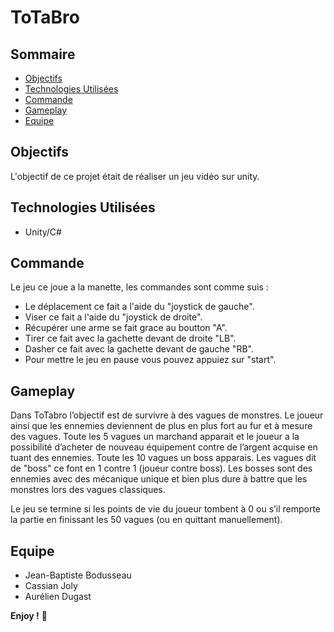 # ToTaBro

## Sommaire

- [Objectifs](#objectifs)
- [Technologies Utilisées](#technologies-utilisées)
- [Commande](#commande)
- [Gameplay](#gameplay)
- [Equipe](#equipe)


## Objectifs
L'objectif de ce projet était de réaliser un jeu vidéo sur unity.

## Technologies Utilisées
 - Unity/C#

## Commande
Le jeu ce joue a la manette, les commandes sont comme suis :
- Le déplacement ce fait a l'aide du "joystick de gauche".
- Viser ce fait a l'aide du "joystick de droite".
- Récupérer une arme se fait grace au boutton "A".
- Tirer ce fait avec la gachette devant de droite "LB".
- Dasher ce fait avec la gachette devant de gauche "RB".
- Pour mettre le jeu en pause vous pouvez appuiez sur "start".

## Gameplay
Dans ToTabro l’objectif est de survivre à des vagues de monstres.
Le joueur ainsi que les ennemies deviennent de plus en plus fort au fur et à mesure des vagues.
Toute les 5 vagues un marchand apparait et le joueur a la possibilité d’acheter de nouveau équipement contre de l’argent acquise en tuant des ennemies.
Toute les 10 vagues un boss apparais. Les vagues dit de "boss" ce font en 1 contre 1 (joueur contre boss). Les bosses sont des ennemies avec des mécanique unique et bien plus dure à battre que les monstres lors des vagues classiques.

Le jeu se termine si les points de vie du joueur tombent à 0 ou s’il remporte la partie en finissant les 50 vagues (ou en quittant manuellement).

## Equipe
- Jean-Baptiste Bodusseau
- Cassian Joly
- Aurélien Dugast

**Enjoy !** 🚀